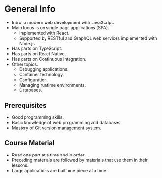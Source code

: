 # General Info

- Intro to modern web development with JavaScript.
- Main focus is on single page applications (SPA).
    - Implemented with React.
    - Supported by RESTful and GraphQL web services implemented with Node.js
- Has parts on TypeScript.
- Has parts on React Native.
- Has parts on Continuous Integration.
- Other topics.
    - Debugging applications.
    - Container technology.
    - Configuration.
    - Managing runtime environments.
    - Databases.


## Prerequisites

- Good programming skills.
- Basic knowledge of web programming and databases.
- Mastery of Git version management system.


## Course Material

- Read one part at a time and in order.
- Preceding materials are followed by materials that use them in their lessons.
- Large applications are built one piece at a time.
